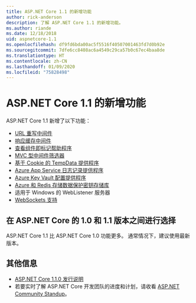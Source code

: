 ```yaml
---
title: ASP.NET Core 1.1 的新增功能
author: rick-anderson
description: 了解 ASP.NET Core 1.1 的新增功能。
ms.author: riande
ms.date: 12/18/2018
uid: aspnetcore-1.1
ms.openlocfilehash: df9fd6bda00ac5f5516f40507001463fd7d0b92e
ms.sourcegitcommit: 7dfe6cc8408ac6a4549c29ca57b0c67ec4baa8de
ms.translationtype: HT
ms.contentlocale: zh-CN
ms.lasthandoff: 01/09/2020
ms.locfileid: "75828498"
---
```

# <a name="whats-new-in-aspnet-core-11"></a>ASP.NET Core 1.1 的新增功能

ASP.NET Core 1.1 新增了以下功能：

- [URL 重写中间件](xref:fundamentals/url-rewriting)
- [响应缓存中间件](xref:performance/caching/middleware)
- [查看组件即标记帮助程序](xref:mvc/views/view-components#invoking-a-view-component-as-a-tag-helper)
- [MVC 型中间件筛选器](xref:mvc/controllers/filters#using-middleware-in-the-filter-pipeline)
- [基于 Cookie 的 TempData 提供程序](xref:fundamentals/app-state#tempdata)
- [Azure App Service 日志记录提供程序](xref:fundamentals/logging/index#azure-app-service-provider)
- [Azure Key Vault 配置提供程序](xref:security/key-vault-configuration)
- [Azure 和 Redis 存储数据保护密钥存储库](xref:security/data-protection/implementation/key-storage-providers)
- 适用于 Windows 的 WebListener 服务器
- [WebSockets 支持](xref:fundamentals/websockets)

## <a name="choosing-between-versions-10-and-11-of-aspnet-core"></a>在 ASP.NET Core 的 1.0 和 1.1 版本之间进行选择

ASP.NET Core 1.1 比 ASP.NET Core 1.0 功能更多。 通常情况下，建议使用最新版本。

## <a name="additional-information"></a>其他信息

- [ASP.NET Core 1.1.0 发行说明](https://github.com/dotnet/aspnetcore/releases/tag/1.1.0)
- 若要实时了解 ASP.NET Core 开发团队的进度和计划，请收看 [ASP.NET Community Standup](https://live.asp.net/)。
